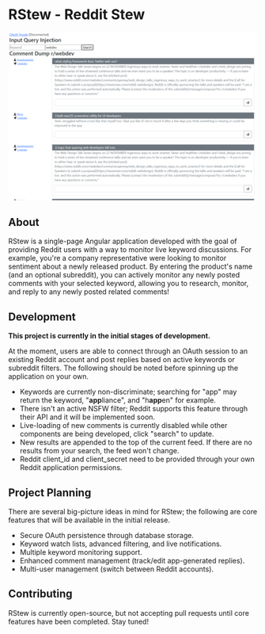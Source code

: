 # RStew - Reddit Stew

<p align="center">
  <img src="rstew-poc.png" alt="RStew Proof of Concept" width="600" />
</p>

## About

RStew is a single-page Angular application developed with the goal of providing Reddit users with a way to monitor live keyword discussions. For example, you're a company representative were looking to monitor sentiment about a newly released product. By entering the product's name (and an optional subreddit), you can actively monitor any newly posted comments with your selected keyword, allowing you to research, monitor, and reply to any newly posted related comments!

## Development

**This project is currently in the initial stages of development.**

At the moment, users are able to connect through an OAuth session to an existing Reddit account and post replies based on active keywords or subreddit filters. The following should be noted before spinning up the application on your own.

* Keywords are currently non-discriminate; searching for "app" may return the keyword, "**app**liance", and "h**app**en" for example.
* There isn't an active NSFW filter; Reddit supports this feature through their API and it will be implemented soon.
* Live-loading of new comments is currently disabled while other components are being developed, click "search" to update.
* New results are appended to the top of the current feed. If there are no results from your search, the feed won't change.
* Reddit client_id and client_secret need to be provided through your own Reddit application permissions.

## Project Planning

There are several big-picture ideas in mind for RStew; the following are core features that will be available in the initial release.

* Secure OAuth persistence through database storage.
* Keyword watch lists, advanced filtering, and live notifications.
* Multiple keyword monitoring support.
* Enhanced comment management (track/edit app-generated replies).
* Multi-user management (switch between Reddit accounts).

## Contributing

RStew is currently open-source, but not accepting pull requests until core features have been completed. Stay tuned!

